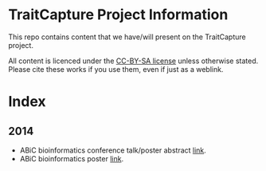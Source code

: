 TraitCapture Project Information
================================

This repo contains content that we have/will present on the TraitCapture project.

All content is licenced under the
[CC-BY-SA license](https://creativecommons.org/licenses/by-sa/3.0/) unless otherwise
stated.  Please cite these works if you use them, even if just as a weblink.

Index
=====

2014
----

- ABiC bioinformatics conference talk/poster abstract
  [link](../master/2014-KDM-abic_abstract.md).
- ABiC bioinformatics poster
  [link](../master/2014-KDM-abic_traitcapure_poster.svg).
